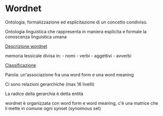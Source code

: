 # Wordnet
Ontologia, formalizzazione ed esplicitazione di un concetto condiviso.

Ontologia linguistica che rappresenta in maniera esplicita e formale la conoscenza linguistica umana

[Descrizione wordnet](https://wordnet.princeton.edu/)

memoria lessicale divisa in:
    - nomi
    - verbi
    - aggettivi
    - avverbi

[Classificazione](https://it.wikipedia.org/wiki/WordNet)

Parola: un'associazione fra una word form e una word meaning

Ci sono relazioni gerarchiche (max 16 livelli)

La radice della gerarchia è detta entità

wordnet è organizzata con word form e word meaning, c'è una matrice che li mette in comune
ogni synset (synoimous set) 




